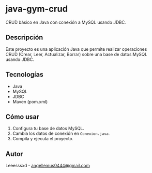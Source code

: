 # java-gym-crud

CRUD básico en Java con conexión a MySQL usando JDBC.

## Descripción

Este proyecto es una aplicación Java que permite realizar operaciones CRUD (Crear, Leer, Actualizar, Borrar) sobre una base de datos MySQL usando JDBC.

## Tecnologías

- Java
- MySQL
- JDBC
- Maven (pom.xml)

## Cómo usar

1. Configura tu base de datos MySQL.
2. Cambia los datos de conexión en `Conexion.java`.
3. Compila y ejecuta el proyecto.

## Autor

Leeesssxd - angellemus0444@gmail.com
